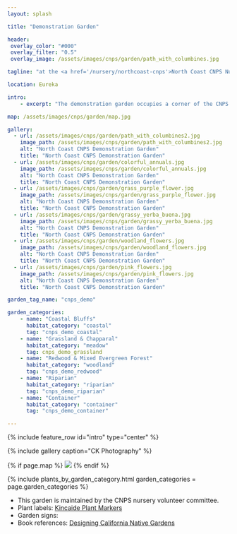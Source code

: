 ```yaml
---
layout: splash

title: "Demonstration Garden"

header:
 overlay_color: "#000"
 overlay_filter: "0.5"
 overlay_image: /assets/images/cnps/garden/path_with_columbines.jpg

tagline: "at the <a href='/nursery/northcoast-cnps'>North Coast CNPS Nursery</a>" #Note: excerpt is printed twice unless tagline is specified

location: Eureka

intro: 
    - excerpt: "The demonstration garden occupies a corner of the CNPS nursery and is a valuable example of what homeowners can accomplish on a small suburban lot. Diligent plant labeling makes it especially useful for beginniner botanists. This garden was created in 2019 by sustainable landscape designer Christine Kelly, with the help of CNPS and Helping Humboldt volunteers. Visitors can view the garden during weekly Nursery Volunteer Hours and also get a glimpse of nursery activity behind the scenes."

map: /assets/images/cnps/garden/map.jpg

gallery:
  - url: /assets/images/cnps/garden/path_with_columbines2.jpg
    image_path: /assets/images/cnps/garden/path_with_columbines2.jpg
    alt: "North Coast CNPS Demonstration Garden"
    title: "North Coast CNPS Demonstration Garden"
  - url: /assets/images/cnps/garden/colorful_annuals.jpg
    image_path: /assets/images/cnps/garden/colorful_annuals.jpg
    alt: "North Coast CNPS Demonstration Garden"
    title: "North Coast CNPS Demonstration Garden"
  - url: /assets/images/cnps/garden/grass_purple_flower.jpg
    image_path: /assets/images/cnps/garden/grass_purple_flower.jpg
    alt: "North Coast CNPS Demonstration Garden"
    title: "North Coast CNPS Demonstration Garden"
  - url: /assets/images/cnps/garden/grassy_yerba_buena.jpg
    image_path: /assets/images/cnps/garden/grassy_yerba_buena.jpg
    alt: "North Coast CNPS Demonstration Garden"
    title: "North Coast CNPS Demonstration Garden"
  - url: /assets/images/cnps/garden/woodland_flowers.jpg
    image_path: /assets/images/cnps/garden/woodland_flowers.jpg
    alt: "North Coast CNPS Demonstration Garden"
    title: "North Coast CNPS Demonstration Garden"
  - url: /assets/images/cnps/garden/pink_flowers.jpg
    image_path: /assets/images/cnps/garden/pink_flowers.jpg
    alt: "North Coast CNPS Demonstration Garden"
    title: "North Coast CNPS Demonstration Garden"

garden_tag_name: "cnps_demo"

garden_categories:
    - name: "Coastal Bluffs"
      habitat_category: "coastal"
      tag: "cnps_demo_coastal"  
    - name: "Grassland & Chapparal"
      habitat_category: "meadow"
      tag: cnps_demo_grassland
    - name: "Redwood & Mixed Evergreen Forest"
      habitat_category: "woodland" 
      tag: "cnps_demo_redwood"  
    - name: "Riparian"
      habitat_category: "riparian" 
      tag: "cnps_demo_riparian"
    - name: "Container"
      habitat_category: "container"
      tag: "cnps_demo_container"  

---
```

{% include feature_row id="intro" type="center" %}

{% include gallery caption="CK Photography" %}

{% if page.map %}
<img src="{{ page.map }}" />
{% endif %}

{% include plants_by_garden_category.html 
           garden_categories = page.garden_categories 
           %}

<div class="notice--info">
<ul>
<li>
This garden is maintained by the CNPS nursery volunteer committee.
</li>
<li>
Plant labels: <a href="https://www.kincaidplantmarkers.com">Kincaide Plant Markers</a> 
</li>
<li>
Garden signs:
</li>
<li>
Book references: <a href="http://www.humboldtnativeplants.org/garden/cnps-demo" target="_blank">Designing California Native Gardens</a>
</li>
</ul>
</div>
